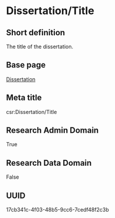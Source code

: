 # Dissertation/Title
## Short definition
The title of the dissertation.
## Base page
[Dissertation](../Objects/Dissertation.md)
## Meta title
csr:Dissertation/Title
## Research Admin Domain
True
## Research Data Domain
False
## UUID
17cb341c-4f03-48b5-9cc6-7cedf48f2c3b
